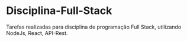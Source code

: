 # Disciplina-Full-Stack
Tarefas realizadas para disciplina de programação Full Stack, utilizando NodeJs, React, API-Rest.
